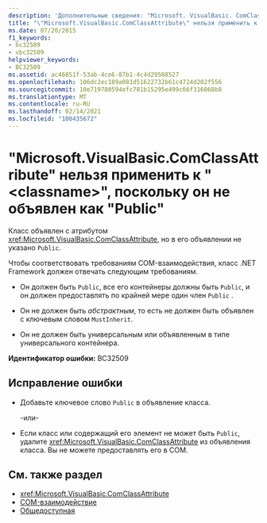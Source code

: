 ```yaml
---
description: 'Дополнительные сведения: "Microsoft. VisualBasic. ComClassAttribute" не может применяться к " <classname> ", так как он не объявлен как "Public"'
title: "\"Microsoft.VisualBasic.ComClassAttribute\" нельзя применить к \"<classname>\", поскольку он не объявлен как \"Public\""
ms.date: 07/20/2015
f1_keywords:
- bc32509
- vbc32509
helpviewer_keywords:
- BC32509
ms.assetid: ac46851f-53ab-4ce6-87b1-4c4d29508527
ms.openlocfilehash: 106dc2ec189a081d51622732b61c4724d202f556
ms.sourcegitcommit: 10e719780594efc781b15295e499c66f316068b8
ms.translationtype: MT
ms.contentlocale: ru-RU
ms.lasthandoff: 02/14/2021
ms.locfileid: "100435672"
---
```

# <a name="microsoftvisualbasiccomclassattribute-cannot-be-applied-to-classname-because-it-is-not-declared-public"></a>"Microsoft.VisualBasic.ComClassAttribute" нельзя применить к "\<classname>", поскольку он не объявлен как "Public"

Класс объявлен с атрибутом <xref:Microsoft.VisualBasic.ComClassAttribute>, но в его объявлении не указано `Public`.  
  
 Чтобы соответствовать требованиям COM-взаимодействия, класс .NET Framework должен отвечать следующим требованиям.  
  
- Он должен быть `Public`, все его контейнеры должны быть `Public`, и он должен предоставлять по крайней мере один член `Public` .  
  
- Он не должен быть *абстрактным*, то есть не должен быть объявлен с ключевым словом `MustInherit`.  
  
- Он не должен быть универсальным или объявленным в типе универсального контейнера.  
  
 **Идентификатор ошибки:** BC32509  
  
## <a name="to-correct-this-error"></a>Исправление ошибки  
  
- Добавьте ключевое слово `Public` в объявление класса.  
  
     -или-  
  
- Если класс или содержащий его элемент не может быть `Public`, удалите <xref:Microsoft.VisualBasic.ComClassAttribute> из объявления класса. Вы не можете предоставлять его в COM.  
  
## <a name="see-also"></a>См. также раздел

- <xref:Microsoft.VisualBasic.ComClassAttribute>
- [COM-взаимодействие](../programming-guide/com-interop/index.md)
- [Общедоступная](../language-reference/modifiers/public.md)
